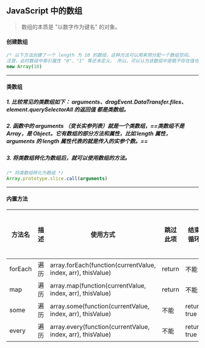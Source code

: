 ## JavaScript 中的数组

> 数组的本质是 "以数字作为键名" 的对象。

#### 创建数组
```javascript
/* 以下方法创建了一个 length 为 10 的数组，这种方法可以用来预分配一个数组空间。
注意，此时数组中索引属性 "0"，"1" 等还未定义。 所以，可以认为该数组中是既不存在值也不存在索引的。 */
new Array(10)
```



---
#### 类数组
##### 1. 比较常见的类数组如下： arguments、dragEvent.DataTransfer.files、element.querySelectorAll 的返回值 都是类数组。

##### 2.  函数中的 arguments （变长实参列表）就是一个类数组，==类数组不是 Array，是 Object。它有数组的部分方法和属性，比如 length 属性，arguments 的 length 属性代表的就是传入的实参个数。==

##### 3. 将类数组转化为数组后，就可以使用数组的方法。

```javascript
/* 将类数组转化为数组 */
Array.prototype.slice.call(arguments) 
```


---
#### 内置方法
| 方法名 | 描述 | 使用方式 | 跳过此项 | 结束循环 | 改变原数组 | 返回值 |
| ------ | ------ | ------ | ------ | ------ | ------ | ------ |
| forEach | 遍历 | array.forEach(function(currentValue, index, arr), thisValue) | return | 不能 | 不能 | undefined
| map | 遍历 | array.map(function(currentValue, index, arr), thisValue) | return | 不能 | 不能 | 新数组
| some | 遍历 | array.some(function(currentValue, index, arr), thisValue) | 不能 | return true | 不能 | boolean
| every | 遍历 | array.every(function(currentValue, index, arr), thisValue) | 不能 | return true | 不能 | boolean